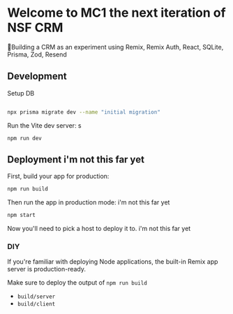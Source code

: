 # Welcome to MC1 the next iteration of NSF CRM

📖Building a CRM as an experiment using Remix, Remix Auth, React, SQLite,
Prisma, Zod, Resend

## Development

Setup DB
```sh

npx prisma migrate dev --name "initial migration"

```

Run the Vite dev server:
s
```shellscript
npm run dev
```

## Deployment   i'm not this far yet

First, build your app for production:

```sh
npm run build
```


Then run the app in production mode:    i'm not this far yet

```sh
npm start
```

Now you'll need to pick a host to deploy it to.     i'm not this far yet

### DIY

If you're familiar with deploying Node applications, the built-in Remix app server is production-ready.

Make sure to deploy the output of `npm run build`

- `build/server`
- `build/client`

